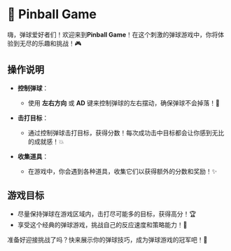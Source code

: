# 🎱 Pinball Game

嗨，弹球爱好者们！欢迎来到**Pinball Game**！在这个刺激的弹球游戏中，你将体验到无尽的乐趣和挑战！🎮

## 操作说明

- **控制弹球**：
  - 使用 **左右方向** 或 **AD** 键来控制弹球的左右摆动，确保弹球不会掉落！🔄
  
- **击打目标**：
  - 通过控制弹球击打目标，获得分数！每次成功击中目标都会让你感到无比的成就感！💥

- **收集道具**：
  - 在游戏中，你会遇到各种道具，收集它们以获得额外的分数和奖励！✨

## 游戏目标

- 尽量保持弹球在游戏区域内，击打尽可能多的目标，获得高分！🏆
- 享受这个经典的弹球游戏，挑战自己的反应速度和策略能力！🌟

准备好迎接挑战了吗？快来展示你的弹球技巧，成为弹球游戏的冠军吧！🎉
